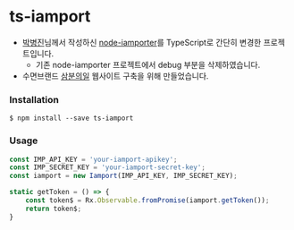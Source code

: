 # ts-iamport

- [박병진](https://github.com/posquit0)님께서 작성하신 [node-iamporter](https://github.com/posquit0/node-iamporter)를 TypeScript로 간단히 변경한 프로젝트입니다.
    - 기존 node-iamporter 프로젝트에서 debug 부분을 삭제하였습니다.
- 수면브랜드 [삼분의일](http://storefarm.naver.com/3boon1) 웹사이트 구축을 위해 만들었습니다.

### Installation
```
$ npm install --save ts-iamport
```

### Usage
```javascript
const IMP_API_KEY = 'your-iamport-apikey';
const IMP_SECRET_KEY = 'your-iamport-secret-key';
const iamport = new Iamport(IMP_API_KEY, IMP_SECRET_KEY);

static getToken = () => {
    const token$ = Rx.Observable.fromPromise(iamport.getToken());
    return token$;
}
```
